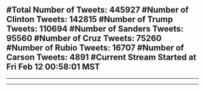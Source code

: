 #Total Number of Tweets: 445927 
#Number of Clinton Tweets: 142815
#Number of Trump Tweets: 110694
#Number of Sanders Tweets: 95560
#Number of Cruz Tweets: 75260
#Number of Rubio Tweets: 16707
#Number of Carson Tweets: 4891
#Current Stream Started at Fri Feb 12 00:58:01 MST
---
---
---
